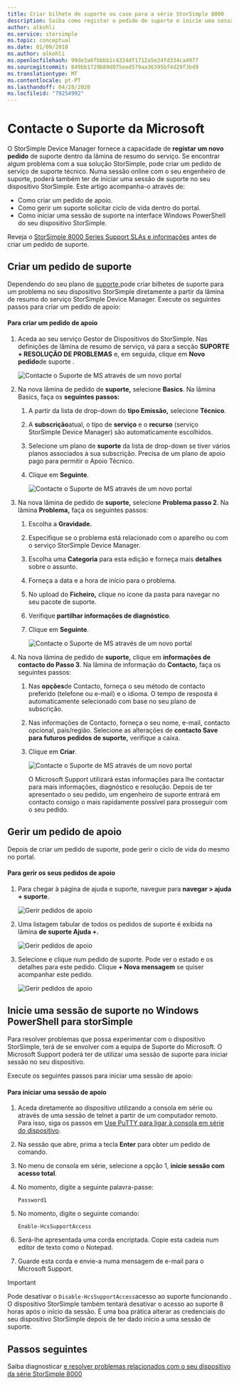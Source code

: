 ```yaml
---
title: Criar bilhete de suporte ou caso para a série StorSimple 8000
description: Saiba como registar o pedido de suporte e inicie uma sessão de suporte no seu dispositivo da série StorSimple 8000.
author: alkohli
ms.service: storsimple
ms.topic: conceptual
ms.date: 01/09/2018
ms.author: alkohli
ms.openlocfilehash: 99de3a6fbbbb1c4324df1712a5e24fd334ca4977
ms.sourcegitcommit: 849bb1729b89d075eed579aa36395bf4d29f3bd9
ms.translationtype: MT
ms.contentlocale: pt-PT
ms.lasthandoff: 04/28/2020
ms.locfileid: "79254992"
---
```

# <a name="contact-microsoft-support"></a>Contacte o Suporte da Microsoft

O StorSimple Device Manager fornece a capacidade de **registar um novo pedido** de suporte dentro da lâmina de resumo do serviço. Se encontrar algum problema com a sua solução StorSimple, pode criar um pedido de serviço de suporte técnico. Numa sessão online com o seu engenheiro de suporte, poderá também ter de iniciar uma sessão de suporte no seu dispositivo StorSimple. Este artigo acompanha-o através de:

* Como criar um pedido de apoio.
* Como gerir um suporte solicitar ciclo de vida dentro do portal.
* Como iniciar uma sessão de suporte na interface Windows PowerShell do seu dispositivo StorSimple.

Reveja o [StorSimple 8000 Series Support SLAs e informações](https://msdn.microsoft.com/library/mt433077.aspx) antes de criar um pedido de suporte.

## <a name="create-a-support-request"></a>Criar um pedido de suporte

Dependendo do seu plano de [suporte,](https://azure.microsoft.com/support/plans/)pode criar bilhetes de suporte para um problema no seu dispositivo StorSimple diretamente a partir da lâmina de resumo do serviço StorSimple Device Manager. Execute os seguintes passos para criar um pedido de apoio:

#### <a name="to-create-a-support-request"></a>Para criar um pedido de apoio

1. Aceda ao seu serviço Gestor de Dispositivos do StorSimple. Nas definições de lâmina de resumo de serviço, vá para a secção **SUPORTE + RESOLUÇÃO DE PROBLEMAS** e, em seguida, clique em **Novo pedido**de suporte .
     
    ![Contacte o Suporte de MS através de um novo portal](./media/storsimple-8000-contact-microsoft-support/contactsupport1.png)
   
2. Na nova lâmina de pedido de **suporte,** selecione **Basics**. Na lâmina Basics, faça os **seguintes passos:**
   1. A partir da lista de drop-down do **tipo Emissão,** selecione **Técnico**.
   2. A **subscrição**atual, o tipo de **serviço** e o **recurso** (serviço StorSimple Device Manager) são automaticamente escolhidos. 
   3. Selecione um plano de **suporte** da lista de drop-down se tiver vários planos associados à sua subscrição. Precisa de um plano de apoio pago para permitir o Apoio Técnico.
   4. Clique em **Seguinte**.

       ![Contacte o Suporte de MS através de um novo portal](./media/storsimple-8000-contact-microsoft-support/contactsupport2.png)

3. Na nova lâmina de pedido de **suporte,** selecione **Problema passo 2**. Na lâmina **Problema,** faça os seguintes passos:
    
    1. Escolha a **Gravidade.**
    2. Especifique se o problema está relacionado com o aparelho ou com o serviço StorSimple Device Manager.
    3. Escolha uma **Categoria** para esta edição e forneça mais **detalhes** sobre o assunto.
    4. Forneça a data e a hora de início para o problema.
    5. No upload do **Ficheiro,** clique no ícone da pasta para navegar no seu pacote de suporte.
    6. Verifique **partilhar informações de diagnóstico**.
    7. Clique em **Seguinte**.

       ![Contacte o Suporte de MS através de um novo portal](./media/storsimple-8000-contact-microsoft-support/contactsupport3.png) 

4. Na nova lâmina de pedido de **suporte,** clique em **informações de contacto do Passo 3**. Na lâmina de informação do **Contacto,** faça os seguintes passos:

   1. Nas **opções**de Contacto, forneça o seu método de contacto preferido (telefone ou e-mail) e o idioma. O tempo de resposta é automaticamente selecionado com base no seu plano de subscrição.
   2. Nas informações de Contacto, forneça o seu nome, e-mail, contacto opcional, país/região. Selecione as alterações de **contacto Save para futuros pedidos de suporte,** verifique a caixa.
   3. Clique em **Criar**.
   
       ![Contacte o Suporte de MS através de um novo portal](./media/storsimple-8000-contact-microsoft-support/contactsupport5.png)   

      O Microsoft Support utilizará estas informações para lhe contactar para mais informações, diagnóstico e resolução.
      Depois de ter apresentado o seu pedido, um engenheiro de suporte entrará em contacto consigo o mais rapidamente possível para prosseguir com o seu pedido.

## <a name="manage-a-support-request"></a>Gerir um pedido de apoio

Depois de criar um pedido de suporte, pode gerir o ciclo de vida do mesmo no portal.

#### <a name="to-manage-your-support-requests"></a>Para gerir os seus pedidos de apoio

1. Para chegar à página de ajuda e suporte, navegue para **navegar > ajuda + suporte**.

    ![Gerir pedidos de apoio](./media/storsimple-8000-contact-microsoft-support/managesupport1.png)

2. Uma listagem tabular de todos os pedidos de suporte é exibida na lâmina **de suporte Ajuda +.**

    ![Gerir pedidos de apoio](./media/storsimple-8000-contact-microsoft-support/managesupport2.png)

3. Selecione e clique num pedido de suporte. Pode ver o estado e os detalhes para este pedido. Clique **+ Nova mensagem** se quiser acompanhar este pedido.

    ![Gerir pedidos de apoio](./media/storsimple-8000-contact-microsoft-support/managesupport3.png)

## <a name="start-a-support-session-in-windows-powershell-for-storsimple"></a>Inicie uma sessão de suporte no Windows PowerShell para storSimple

Para resolver problemas que possa experimentar com o dispositivo StorSimple, terá de se envolver com a equipa de Suporte do Microsoft. O Microsoft Support poderá ter de utilizar uma sessão de suporte para iniciar sessão no seu dispositivo.

Execute os seguintes passos para iniciar uma sessão de apoio:

#### <a name="to-start-a-support-session"></a>Para iniciar uma sessão de apoio

1. Aceda diretamente ao dispositivo utilizando a consola em série ou através de uma sessão de telnet a partir de um computador remoto. Para isso, siga os passos em [Use PuTTY para ligar à consola em série do dispositivo](storsimple-8000-deployment-walkthrough-u2.md#use-putty-to-connect-to-the-device-serial-console).
2. Na sessão que abre, prima a tecla **Enter** para obter um pedido de comando.
3. No menu de consola em série, selecione a opção 1, **inicie sessão com acesso total**.
4. No momento, digite a seguinte palavra-passe:
   
    `Password1`
5. No momento, digite o seguinte comando:
   
    `Enable-HcsSupportAccess`
6. Será-lhe apresentada uma corda encriptada. Copie esta cadeia num editor de texto como o Notepad.
7. Guarde esta corda e envie-a numa mensagem de e-mail para o Microsoft Support.

> [!IMPORTANT]
> Pode desativar o `Disable-HcsSupportAccess`acesso ao suporte funcionando . O dispositivo StorSimple também tentará desativar o acesso ao suporte 8 horas após o início da sessão. É uma boa prática alterar as credenciais do seu dispositivo StorSimple depois de ter dado início a uma sessão de suporte.


## <a name="next-steps"></a>Passos seguintes

Saiba diagnosticar [e resolver problemas relacionados com o seu dispositivo da série StorSimple 8000](storsimple-8000-troubleshoot-deployment.md)
